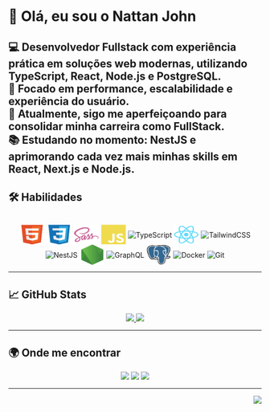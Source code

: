 # 👋 Olá, eu sou o Nattan John 

💻 **Desenvolvedor Fullstack** com experiência prática em soluções web modernas, utilizando **TypeScript, React, Node.js e PostgreSQL**.  
🎯 Focado em performance, escalabilidade e experiência do usuário.  
🚀 Atualmente, sigo me aperfeiçoando para consolidar minha carreira como **FullStack**.  
📚 Estudando no momento: **NestJS** e aprimorando cada vez mais minhas skills em **React, Next.js e Node.js**.  
---

## 🛠️ Habilidades  


<div align="center" style="display: inline_block"><br>
  <img align="center" alt="HTML5" height="40" width="50" src="https://raw.githubusercontent.com/devicons/devicon/master/icons/html5/html5-original.svg">
  <img align="center" alt="CSS3" height="40" width="50" src="https://raw.githubusercontent.com/devicons/devicon/master/icons/css3/css3-original.svg">
  <img align="center" alt="Sass" height="40" width="50" src="https://raw.githubusercontent.com/devicons/devicon/master/icons/sass/sass-original.svg">
  <img align="center" alt="JavaScript" height="40" width="50" src="https://raw.githubusercontent.com/devicons/devicon/master/icons/javascript/javascript-plain.svg">
  <img align="center" alt="TypeScript" height="40" width="50" src="https://cdn.jsdelivr.net/gh/devicons/devicon/icons/typescript/typescript-original.svg"/>
  <img align="center" alt="React" height="40" width="50" src="https://raw.githubusercontent.com/devicons/devicon/master/icons/react/react-original.svg">
  <img align="center" alt="TailwindCSS" height="40" width="50" src="https://cdn.simpleicons.org/tailwindcss/06B6D4"/>
  <img align="center" alt="NestJS" height="40" width="50" src="https://cdn.simpleicons.org/nestjs/E0234E"/>
  <img align="center" alt="NodeJS" height="40" width="50" src="https://raw.githubusercontent.com/devicons/devicon/master/icons/nodejs/nodejs-original.svg">
  <img align="center" alt="GraphQL" height="40" width="50" src="https://cdn.jsdelivr.net/gh/devicons/devicon/icons/graphql/graphql-plain.svg"/>
  <img align="center" alt="PostgreSQL" height="40" width="50" src="https://raw.githubusercontent.com/devicons/devicon/master/icons/postgresql/postgresql-original.svg">
  <img align="center" alt="Docker" height="40" width="50" src="https://cdn.jsdelivr.net/gh/devicons/devicon/icons/docker/docker-original.svg"/>
  <img align="center" alt="Git" height="40" width="50" src="https://cdn.jsdelivr.net/gh/devicons/devicon/icons/git/git-original.svg"/>
</div>  

---

## 📈 GitHub Stats  

<div align="center">
  <a href="https://github.com/NattanJohn">
    <img height="170cm" src="https://github-readme-stats.vercel.app/api?username=NattanJohn&show_icons=true&theme=cobalt&include_all_commits=true&count_private=true"/>
    <img height="170cm" src="https://github-readme-stats.vercel.app/api/top-langs/?username=NattanJohn&layout=compact&langs_count=7&theme=cobalt"/>
  </a>
</div>

---

## 🌍 Onde me encontrar  

<div align="center">
  <a href="mailto:nattanjhon123@gmail.com"><img src="https://img.shields.io/badge/-Gmail-%23333?style=for-the-badge&logo=gmail&logoColor=white"></a>
  <a href="https://www.linkedin.com/in/nattan-john-267a31219/" target="_blank"><img src="https://img.shields.io/badge/-LinkedIn-%230077B5?style=for-the-badge&logo=linkedin&logoColor=white"></a>
  <a href="https://wa.me/5541997718248" target="_blank"><img src="https://img.shields.io/badge/WhatsApp-25D366?style=for-the-badge&logo=whatsapp&logoColor=white"></a>
</div>

---

<div align="right">
  <img height="80" src="https://raw.githubusercontent.com/cshum/imagor/master/testdata/dancing-banana.gif"/>
</div>
